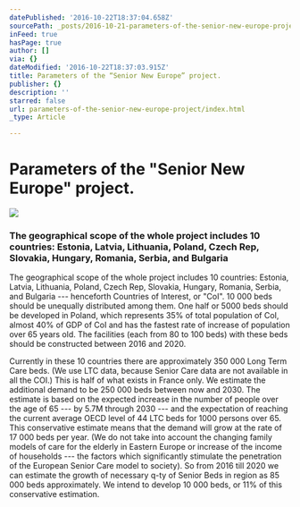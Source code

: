 ```yaml
---
datePublished: '2016-10-22T18:37:04.658Z'
sourcePath: _posts/2016-10-21-parameters-of-the-senior-new-europe-project.md
inFeed: true
hasPage: true
author: []
via: {}
dateModified: '2016-10-22T18:37:03.915Z'
title: Parameters of the “Senior New Europe” project.
publisher: {}
description: ''
starred: false
url: parameters-of-the-senior-new-europe-project/index.html
_type: Article

---
```

# **Parameters of the "Senior New Europe" project.**
![](https://s3-us-west-2.amazonaws.com/the-grid-img/p/7d982c07a8f837a19c9a3ac0cbe9089539e9bf3a.jpg)

### The geographical scope of the whole project includes 10 countries: Estonia, Latvia, Lithuania, Poland, Czech Rep, Slovakia, Hungary, Romania, Serbia, and Bulgaria

The geographical scope of the whole project includes 10 countries: Estonia, Latvia, Lithuania, Poland, Czech Rep, Slovakia, Hungary, Romania, Serbia, and Bulgaria --- henceforth Countries of Interest, or "CoI". 10 000 beds should be unequally distributed among them. One half or 5000 beds should be developed in Poland, which represents 35% of total population of CoI, almost 40% of GDP of CoI and has the fastest rate of increase of population over 65 years old. The facilities (each from 80 to 100 beds) with these beds should be constructed between 2016 and 2020\.

Currently in these 10 countries there are approximately 350 000 Long Term Care beds. (We use LTC data, because Senior Care data are not available in all the COI.) This is half of what exists in France only. We estimate the additional demand to be 250 000 beds between now and 2030\. The estimate is based on the expected increase in the number of people over the age of 65 --- by 5.7M through 2030 --- and the expectation of reaching the current average OECD level of 44 LTC beds for 1000 persons over 65\. This conservative estimate means that the demand will grow at the rate of 17 000 beds per year. (We do not take into account the changing family models of care for the elderly in Eastern Europe or increase of the income of households --- the factors which significantly stimulate the penetration of the European Senior Care model to society). So from 2016 till 2020 we can estimate the growth of necessary q-ty of Senior Beds in region as 85 000 beds approximately. We intend to develop 10 000 beds, or 11% of this conservative estimation.